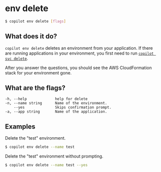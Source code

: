 # env delete
```bash
$ copilot env delete [flags]
```

## What does it do?
`copilot env delete` deletes an environment from your application. If there are running applications in your environment, you first need to run [`copilot svc delete`](../commands/svc-delete.md).

After you answer the questions, you should see the AWS CloudFormation stack for your environment gone.

## What are the flags?
```
-h, --help             help for delete
-n, --name string      Name of the environment.
    --yes              Skips confirmation prompt.
-a, --app string       Name of the application.
```

## Examples
Delete the "test" environment.
```bash
$ copilot env delete --name test 
```
Delete the "test" environment without prompting.
```bash
$ copilot env delete --name test --yes
```
